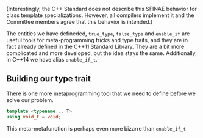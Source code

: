 (Interestingly, the C++ Standard does not describe this SFINAE behavior for class template specializations.
However, all compilers implement it and the Committee members agree that this behavior is intended.)

The entities we have defineded, `true_type`, `false_type` and `enable_if` are useful tools for meta-programming tricks and type traits,
and they are in fact already defined in the C++11 Standard Library. They are a bit more complicated and more developed,
but the idea stays the same. Additionally, in C++14 we have alias `enable_if_t`.

Building our type trait
----------------------

There is one more metaprogramming tool that we need to define before we solve our problem.

```c++
template <typename... T>
using void_t = void;
```

This meta-metafunction is perhaps even more bizarre than `enable_if_t`
